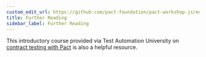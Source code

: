 ```yaml
---
custom_edit_url: https://github.com/pact-foundation/pact-workshop-js/edit/master/README.md
title: Further Reading
sidebar_label: Further Reading
---
```



This introductory course provided via Test Automation University on [contract testing with Pact](https://testautomationu.applitools.com/pact-contract-tests/) is also a helpful resource.